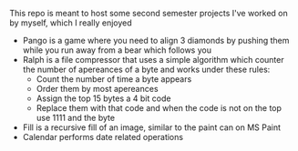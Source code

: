 This repo is meant to host some second semester projects I've worked on by myself, which I really enjoyed
- Pango is a game where you need to align 3 diamonds by pushing them while you run away from a bear which follows you
- Ralph is a file compressor that uses a simple algorithm which counter the number of apereances of a byte and works under these rules:
	* Count the number of time a byte appears
	* Order them by most apereances
	* Assign the top 15 bytes a 4 bit code
	* Replace them with that code and when the code is not on the top use 1111 and the byte
- Fill is a recursive fill of an image, similar to the paint can on MS Paint
- Calendar performs date related operations